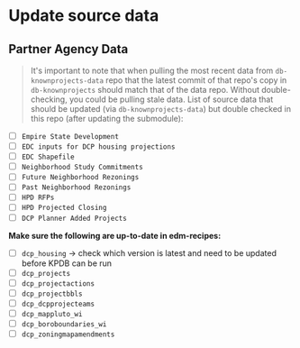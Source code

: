 # Update source data

## Partner Agency Data

> It's important to note that when pulling the most recent data from `db-knownprojects-data` repo that the latest commit of that repo's copy in `db-knownprojects` should match that of the data repo. Without double-checking, you could be pulling stale data. List of source data that should be updated (via `db-knownprojects-data`) but double checked in this repo (after updating the submodule):

- [ ] `Empire State Development`
- [ ] `EDC inputs for DCP housing projections`
- [ ] `EDC Shapefile`
- [ ] `Neighborhood Study Commitments`
- [ ] `Future Neighborhood Rezonings`
- [ ] `Past Neighborhood Rezonings`
- [ ] `HPD RFPs`
- [ ] `HPD Projected Closing`
- [ ] `DCP Planner Added Projects`

**Make sure the following are up-to-date in edm-recipes:**

- [ ]  `dcp_housing` -> check which version is latest and need to be updated before KPDB can be run
- [ ]  `dcp_projects`
- [ ]  `dcp_projectactions`
- [ ]  `dcp_projectbbls`
- [ ]  `dcp_dcpprojecteams`
- [ ]  `dcp_mappluto_wi`
- [ ]  `dcp_boroboundaries_wi`
- [ ]  `dcp_zoningmapamendments`